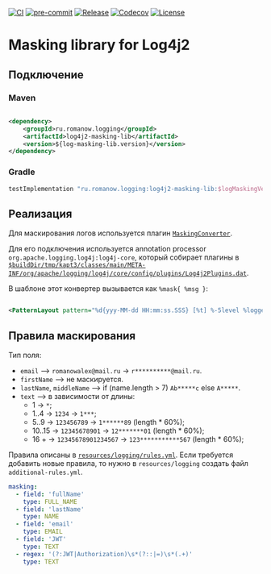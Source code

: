 [![CI](https://github.com/Romanow/log4j2-masking-lib/actions/workflows/build.yml/badge.svg?branch=master)](https://github.com/Romanow/log4j2-masking-lib/actions/workflows/build.yml)
[![pre-commit](https://img.shields.io/badge/pre--commit-enabled-brightgreen?logo=pre-commit)](https://github.com/pre-commit/pre-commit)
[![Release](https://img.shields.io/github/v/release/Romanow/log4j2-masking-lib?logo=github&sort=semver)](https://github.com/Romanow/log4j2-masking-lib/releases/latest)
[![Codecov](https://codecov.io/gh/Romanow/log4j2-masking-lib/branch/master/graph/badge.svg?token=Cckw6pHLh7)](https://codecov.io/gh/Romanow/log4j2-masking-lib)
[![License](https://img.shields.io/github/license/Romanow/log4j2-masking-lib)](https://github.com/Romanow/log4j2-masking-lib/blob/master/LICENSE)

# Masking library for Log4j2

## Подключение

### Maven

```xml

<dependency>
    <groupId>ru.romanow.logging</groupId>
    <artifactId>log4j2-masking-lib</artifactId>
    <version>${log-masking-lib.version}</version>
</dependency>
```

### Gradle

```groovy
testImplementation "ru.romanow.logging:log4j2-masking-lib:$logMaskingVersion"
```

## Реализация

Для маскирования логов используется
плагин [`MaskingConverter`](src/main/kotlin/ru/romanow/logging/filter/MaskingConverter.kt).

Для его подключения используется annotation processor `org.apache.logging.log4j:log4j-core`, который собирает плагины
в [`$buildDir/tmp/kapt3/classes/main/META-INF/org/apache/logging/log4j/core/config/plugins/Log4j2Plugins.dat`](build/tmp/kapt3/classes/main/META-INF/org/apache/logging/log4j/core/config/plugins/Log4j2Plugins.dat).

В шаблоне этот конвертер вызывается как `%mask{ %msg }`:

```xml

<PatternLayout pattern="%d{yyy-MM-dd HH:mm:ss.SSS} [%t] %-5level %logger{36} - %mask{ %msg }%n"/>
```

## Правила маскирования

Тип поля:

* `email` –> `romanowalex@mail.ru` -> `r**********@mail.ru`.
* `firstName` –> не маскируется.
* `lastName`, `middleName` –> if (name.length > 7) `Ab*****c` else `A*****`.
* `text` –> в зависимости от длины:
    * 1 -> `*`;
    * 1..4 -> `1234` -> `1***`;
    * 5..9 -> `123456789` -> `1******89` (length * 60%);
    * 10..15 -> `12345678901` -> `12*******01` (length * 60%);
    * 16 + -> `12345678901234567` -> `123***********567` (length * 60%);

Правила описаны в [`resources/logging/rules.yml`](src/main/resources/logging/rules.yml). Если требуется добавить новые
правила, то нужно в `resources/logging` создать файл `additional-rules.yml`.

```yaml
masking:
  - field: 'fullName'
    type: FULL_NAME
  - field: 'lastName'
    type: NAME
  - field: 'email'
    type: EMAIL
  - field: 'JWT'
    type: TEXT
  - regex: '(?:JWT|Authorization)\s*(?::|=)\s*(.+)'
    type: TEXT
 ```
